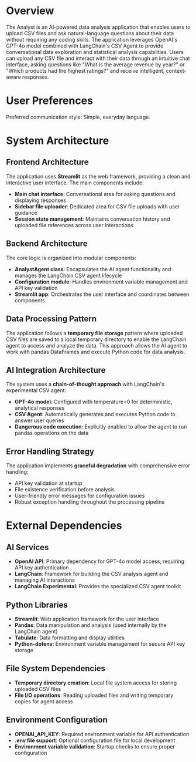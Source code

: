 # Overview

The Analyst is an AI-powered data analysis application that enables users to upload CSV files and ask natural-language questions about their data without requiring any coding skills. The application leverages OpenAI's GPT-4o model combined with LangChain's CSV Agent to provide conversational data exploration and statistical analysis capabilities. Users can upload any CSV file and interact with their data through an intuitive chat interface, asking questions like "What is the average revenue by year?" or "Which products had the highest ratings?" and receive intelligent, context-aware responses.

# User Preferences

Preferred communication style: Simple, everyday language.

# System Architecture

## Frontend Architecture
The application uses **Streamlit** as the web framework, providing a clean and interactive user interface. The main components include:
- **Main chat interface**: Conversational area for asking questions and displaying responses
- **Sidebar file uploader**: Dedicated area for CSV file uploads with user guidance
- **Session state management**: Maintains conversation history and uploaded file references across user interactions

## Backend Architecture
The core logic is organized into modular components:
- **AnalystAgent class**: Encapsulates the AI agent functionality and manages the LangChain CSV agent lifecycle
- **Configuration module**: Handles environment variable management and API key validation
- **Streamlit app**: Orchestrates the user interface and coordinates between components

## Data Processing Pattern
The application follows a **temporary file storage** pattern where uploaded CSV files are saved to a local temporary directory to enable the LangChain agent to access and analyze the data. This approach allows the AI agent to work with pandas DataFrames and execute Python code for data analysis.

## AI Integration Architecture
The system uses a **chain-of-thought approach** with LangChain's experimental CSV agent:
- **GPT-4o model**: Configured with temperature=0 for deterministic, analytical responses
- **CSV Agent**: Automatically generates and executes Python code to answer user queries
- **Dangerous code execution**: Explicitly enabled to allow the agent to run pandas operations on the data

## Error Handling Strategy
The application implements **graceful degradation** with comprehensive error handling:
- API key validation at startup
- File existence verification before analysis
- User-friendly error messages for configuration issues
- Robust exception handling throughout the processing pipeline

# External Dependencies

## AI Services
- **OpenAI API**: Primary dependency for GPT-4o model access, requiring API key authentication
- **LangChain**: Framework for building the CSV analysis agent and managing AI interactions
- **LangChain Experimental**: Provides the specialized CSV agent toolkit

## Python Libraries
- **Streamlit**: Web application framework for the user interface
- **Pandas**: Data manipulation and analysis (used internally by the LangChain agent)
- **Tabulate**: Data formatting and display utilities
- **Python-dotenv**: Environment variable management for secure API key storage

## File System Dependencies
- **Temporary directory creation**: Local file system access for storing uploaded CSV files
- **File I/O operations**: Reading uploaded files and writing temporary copies for agent access

## Environment Configuration
- **OPENAI_API_KEY**: Required environment variable for API authentication
- **.env file support**: Optional configuration file for local development
- **Environment variable validation**: Startup checks to ensure proper configuration